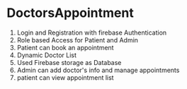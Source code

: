 # DoctorsAppointment
1. Login and Registration with firebase Authentication
2. Role based Access for Patient and Admin
3. Patient can book an appointment
4. Dynamic Doctor List
5. Used Firebase storage as Database
6. Admin can add doctor's info and manage appointments
7. patient can view appointment list
   
